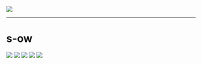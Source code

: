 ![](https://i.imgur.com/7XaXQoq.png)
<!-- https://carbon.now.sh/ -->

---------

# s-ow

![](https://github-profile-summary-cards.vercel.app/api/cards/profile-details?username=s-ow&theme=nord_dark)
![](https://github-profile-summary-cards.vercel.app/api/cards/productive-time?username=s-ow&utcOffset=+1&theme=nord_dark)
![](https://github-profile-summary-cards.vercel.app/api/cards/repos-per-language?username=s-ow&theme=nord_dark)
![](https://github-readme-stats.vercel.app/api/top-langs/?username=s-ow&theme=nord&layout=compact&show_icons=true)
![](https://github-readme-streak-stats.herokuapp.com/?user=s-ow&theme=nord)
